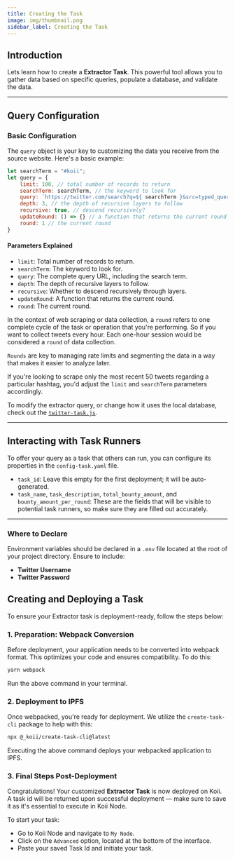 ```yaml
---
title: Creating the Task
image: img/thumbnail.png
sidebar_label: Creating the Task
---
```


## Introduction

Lets learn how to create a **Extractor Task**. This powerful tool allows you to gather data based on specific queries, populate a database, and validate the data.

---

## Query Configuration

### Basic Configuration

The `query` object is your key to customizing the data you receive from the source website. Here's a basic example:

```js
let searchTerm = "#koii";
let query = {
    limit: 100, // total number of records to return
    searchTerm: searchTerm, // the keyword to look for
    query: `https://twitter.com/search?q=${ searchTerm }&src=typed_query`, // the query string (including said keyword)
    depth: 3, // the depth of recursive layers to follow
    recursive: true, // descend recursively?
    updateRound: () => {} // a function that returns the current round
    round: 1 // the current round
}
```

#### Parameters Explained

- `limit`: Total number of records to return.
- `searchTerm`: The keyword to look for.
- `query`: The complete query URL, including the search term.
- `depth`: The depth of recursive layers to follow.
- `recursive`: Whether to descend recursively through layers.
- `updateRound`: A function that returns the current round.
- `round`: The current round.

In the context of web scraping or data collection, a `round` refers to one complete cycle of the task or operation that you're performing. So if you want to collect tweets every hour. Each one-hour session would be considered a `round` of data collection.

`Rounds` are key to managing rate limits and segmenting the data in a way that makes it easier to analyze later.

If you're looking to scrape only the most recent 50 tweets regarding a particular hashtag, you'd adjust the `limit` and `searchTerm` parameters accordingly.

To modify the extractor query, or change how it uses the local database, check out the [`twitter-task.js`](https://github.com/somali0128/X-scraper/blob/e0cfff8421fb95dd4fdc123bde38a7293aee5098/twitter-task.js#L33).

----

## Interacting with Task Runners

To offer your query as a task that others can run, you can configure its properties in the `config-task.yaml` file.

- `task_id`: Leave this empty for the first deployment; it will be auto-generated.
- `task_name`, `task_description`, `total_bounty_amount`, and `bounty_amount_per_round`: These are the fields that will be visible to potential task runners, so make sure they are filled out accurately.

---


### Where to Declare

Environment variables should be declared in a `.env` file located at the root of your project directory. Ensure to include:

- **Twitter Username**
- **Twitter Password**


## Creating and Deploying a Task

To ensure your Extractor task is deployment-ready, follow the steps below:

### 1. **Preparation: Webpack Conversion**

Before deployment, your application needs to be converted into webpack format. This optimizes your code and ensures compatibility. To do this:

```sh
yarn webpack
```

Run the above command in your terminal.

### 2. **Deployment to IPFS**

Once webpacked, you're ready for deployment. We utilize the `create-task-cli` package to help with this:

```sh
npx @_koii/create-task-cli@latest
```

Executing the above command deploys your webpacked application to IPFS.

### 3. **Final Steps Post-Deployment**

Congratulations! Your customized **Extractor Task** is now deployed on Koii. A task id will be returned upon successful deployment — make sure to save it as it's essential to execute in Koii Node.

To start your task:
- Go to Koii Node and navigate to `My Node`.
- Click on the `Advanced` option, located at the bottom of the interface.
- Paste your saved Task Id and initiate your task.
